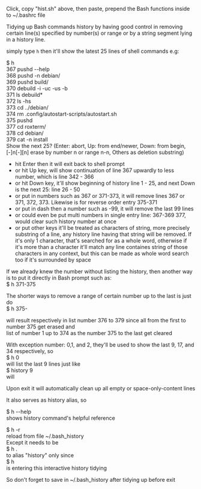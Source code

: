 Click, copy "hist.sh" above, then paste, prepend the Bash functions inside to ~/.bashrc file    

Tidying up Bash commands history by having good control in removing certain line(s) specified by number(s) or range or by a string segment lying in a history line.   

simply type `h` then it'll show the latest 25 lines of shell commands e.g:   

$ h   
  367  pushd --help   
  368  pushd -n debian/   
  369  pushd  build/   
  370  debuild -i -uc -us -b   
  371  ls debuild*   
  372  ls -hs   
  373  cd ../debian/   
  374  rm .config/autostart-scripts/autostart.sh   
  375  pushd   
  377  cd roxterm/   
  378  cd debian/   
  379  cat -n install   
Show the next 25? (Enter: abort, Up: from end/newer, Down: from begin, [-]n[-][n] erase by number n or range n-n, Others as deletion substring)   

- hit Enter then it will exit back to shell prompt   
- or hit Up key, will show continuation of line 367 upwardly to less number, which is line 342 - 366   
- or hit Down key, it'll show beginning of history line 1 - 25, and next Down is the next 25: line 26 - 50   
- or put in numbers such as 367 or 371-373, it will remove lines 367 or 371, 372, 373. Likewise is for reverse order entry 375-371   
- or put in dash then a number such as -99, it will remove the last 99 lines   
- or could even be put multi numbers in single entry line: 367-369 377, would clear such history number at once   
- or put other keys it'll be treated as characters of string, more precisely substring of a line, any history line having that string will be removed. If it's only 1 character, that's searched for as a whole word, otherwise if it's more than a character it'll match any line containes string of those characters in any context, but this can be made as whole word search too if it's surrounded by space   

If we already knew the number without listing the history, then another way is to put it directly in Bash prompt such as:   
$ h 371-375   

The shorter ways to remove a range of certain number up to the last is just do   
$ h 375-   

will result respectively in list number 376 to 379 since all from the first to number 375 get erased and   
list of number 1 up to 374 as the number 375 to the last get cleared   

With exception number: 0,1, and 2, they'll be used to show the last 9, 17, and 34 respectively, so   
$ h 0    
will list the last 9 lines just like   
$ history 9   
will   
  
Upon exit it will automatically clean up all empty or space-only-content lines   

It also serves as history alias, so   

$ h --help   
shows history command's helpful reference

$ h -r   
reload from file ~/.bash_history   
Except it needs to be   
$ h .   
to alias "history" only since   
$ h   
is entering this interactive history tidying   

So don't forget to save in ~/.bash_history after tidying up before exit

